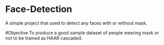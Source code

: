 # Face-Detection
A simple project that used to detect any faces with or without mask.

#Objective
To produce a good sample dataset of people wearing mask or not to be trained as HAAR cascaded. 
